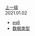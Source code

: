 <div class="extend-header">
<div class="info">
<a class="back" href="./">上一级</a>
<div class="mini">
<span>2021.01.02</span>
</div>
</div>
<div class="content">
<div class="custom-block children">
<ul>
<li><a href="/programmingLanguage/javascript/es6">es6</a></li>
<li><a href="/programmingLanguage/javascript/dataType">数据类型</a></li>
</ul>
</div>

</div>
</div>


